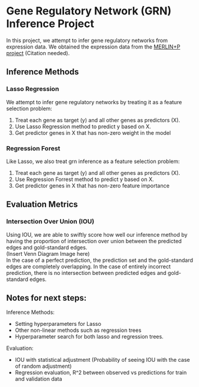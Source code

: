 # Gene Regulatory Network (GRN) Inference Project

In this project, we attempt to infer gene regulatory networks from expression data. We obtained the expression data from the [MERLIN+P project](https://github.com/Roy-lab/merlin-p_inferred_networks) (Citation needed). 
<br>

## Inference Methods
### Lasso Regression
We attempt to infer gene regulatory networks by treating it as a feature selection problem:
1. Treat each gene as target (y) and all other genes as predictors (X).
2. Use Lasso Regression method to predict y based on X.
3. Get predictor genes in X that has non-zero weight in the model

### Regression Forest
Like Lasso, we also treat grn inference as a feature selection problem:
1. Treat each gene as target (y) and all other genes as predictors (X).
2. Use Regression Forrest method to predict y based on X.
3. Get predictor genes in X that has non-zero feature importance
## Evaluation Metrics
### Intersection Over Union (IOU)
Using IOU, we are able to swiftly score how well our inference method by having the proportion of intersection over union between the predicted edges and gold-standard edges.
<br>
(Insert Venn Diagram Image here)
<br>
In the case of a perfect prediction, the prediction set and the gold-standard edges are completely overlapping. In the case of entirely incorrect prediction, there is no intersection between predicted edges and gold-standard edges.

## Notes for next steps:
Inference Methods:
- Setting hyperparameters for Lasso
- Other non-linear methods such as regression trees
- Hyperparameter search for both lasso and regression trees.

Evaluation:
- IOU with statistical adjustment (Probability of seeing IOU with the case of random adjustment)
- Regression evaluation, R^2 between observed vs predictions for train and validation data
